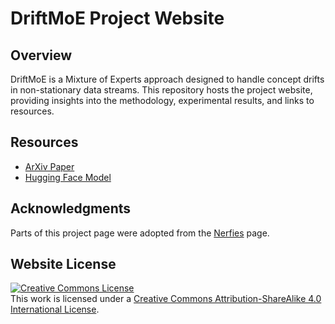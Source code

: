 # DriftMoE Project Website

## Overview
DriftMoE is a Mixture of Experts approach designed to handle concept drifts in non-stationary data streams. This repository hosts the project website, providing insights into the methodology, experimental results, and links to resources.

## Resources
- [ArXiv Paper](https://arxiv.org/abs/2507.18464)
- [Hugging Face Model](https://huggingface.co/m-aspis/drift_moe)

## Acknowledgments
Parts of this project page were adopted from the [Nerfies](https://nerfies.github.io/) page.

## Website License
<a rel="license" href="http://creativecommons.org/licenses/by-sa/4.0/"><img alt="Creative Commons License" style="border-width:0" src="https://i.creativecommons.org/l/by-sa/4.0/88x31.png" /></a><br />This work is licensed under a <a rel="license" href="http://creativecommons.org/licenses/by-sa/4.0/">Creative Commons Attribution-ShareAlike 4.0 International License</a>.
